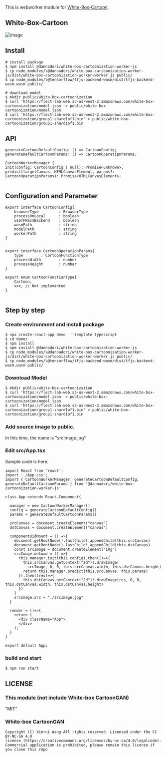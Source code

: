 This is webworker module for [White-Box-Cartoon](https://github.com/SystemErrorWang/White-box-Cartoonization).

## White-Box-Cartoon
![image](https://user-images.githubusercontent.com/48346627/96987969-aab48b00-155e-11eb-8b81-cd0e522ac974.png)


## Install
```
# install package
$ npm install @dannadori/white-box-cartoonization-worker-js
$ cp node_modules/\@dannadori/white-box-cartoonization-worker-js/dist/white-box-cartoonization-worker-worker.js public/
$ cp node_modules/\@tensorflow/tfjs-backend-wasm/dist/tfjs-backend-wasm.wasm public/

# download model
$ mkdir public/white-box-cartoonization
$ curl 'https://flect-lab-web.s3-us-west-2.amazonaws.com/white-box-cartoonization/model.json' > public/white-box-cartoonization/model.json
$ curl 'https://flect-lab-web.s3-us-west-2.amazonaws.com/white-box-cartoonization/group1-shard1of1.bin' > public/white-box-cartoonization/group1-shard1of1.bin

```
## API

```
generateCartoonDefaultConfig: () => CartoonConfig;
generateDefaultCartoonParams: () => CartoonOperatipnParams;

CartoonWorkerManager {
init(config: CartoonConfig | null): Promise<unknown>;
predict(targetCanvas: HTMLCanvasElement, params?: CartoonOperatipnParams): Promise<HTMLCanvasElement>;


```

## Configuration and Parameter

```
export interface CartoonConfig{
    browserType         : BrowserType
    processOnLocal      : boolean
    useTFWasmBackend    : boolean
    wasmPath            : string
    modelPath           : string
    workerPath          : string
}


export interface CartoonOperatipnParams{
    type        : CartoonFunctionType
    processWidth        : number
    processHeight       : number
}

export enum CartoonFunctionType{
    Cartoon,
    xxx, // Not implemented
}


```

## Step by step
### Create environment and install package
```
$ npx create-react-app demo  --template typescript
$ cd demo/
$ npm install
$ npm install @dannadori/white-box-cartoonization-worker-js
$ cp node_modules/\@dannadori/white-box-cartoonization-worker-js/dist/white-box-cartoonization-worker-worker.js public/
$ cp node_modules/\@tensorflow/tfjs-backend-wasm/dist/tfjs-backend-wasm.wasm public/
```

### Download Model
```
$ mkdir public/white-box-cartoonization
$ curl 'https://flect-lab-web.s3-us-west-2.amazonaws.com/white-box-cartoonization/model.json' > public/white-box-cartoonization/model.json
$ curl 'https://flect-lab-web.s3-us-west-2.amazonaws.com/white-box-cartoonization/group1-shard1of1.bin' > public/white-box-cartoonization/group1-shard1of1.bin
```

### Add source image to public. 
In this time, the name is "srcImage.jpg"

### Edit src/App.tsx
Sample code is here.

```
import React from 'react';
import './App.css';
import { CartoonWorkerManager, generateCartoonDefaultConfig, generateDefaultCartoonParams } from '@dannadori/white-box-cartoonization-worker-js'

class App extends React.Component{
  
  manager = new CartoonWorkerManager()
  config = generateCartoonDefaultConfig()
  params = generateDefaultCartoonParams()

  srcCanvas = document.createElement("canvas")
  dstCanvas = document.createElement("canvas")

  componentDidMount = () =>{
    document.getRootNode().lastChild!.appendChild(this.srcCanvas)
    document.getRootNode().lastChild!.appendChild(this.dstCanvas)
    const srcImage = document.createElement("img")
    srcImage.onload = () =>{
      this.manager.init(this.config).then(()=>{
        this.srcCanvas.getContext("2d")!.drawImage(
          srcImage, 0, 0, this.srcCanvas.width, this.dstCanvas.height)
        return this.manager.predict(this.srcCanvas, this.params)
      }).then((res)=>{
        this.dstCanvas.getContext("2d")!.drawImage(res, 0, 0, this.dstCanvas.width, this.dstCanvas.height)
      })
    }
    srcImage.src = "./srcImage.jpg"
  }

  render = ()=>{
    return (
      <div className="App">
      </div>
    );
  }
}

export default App;

```

### build and start

```
$ npm run start
```


## LICENSE
### This module (not include White-box CartoonGAN)
"MIT"

### White-box CartoonGAN 
```
Copyright (C) Xinrui Wang All rights reserved. Licensed under the CC BY-NC-SA 4.0
license (https://creativecommons.org/licenses/by-nc-sa/4.0/legalcode).
Commercial application is prohibited, please remain this license if you clone this repo
```

